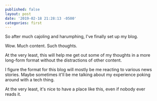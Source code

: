 ```yaml
---
published: false
layout: post
date: '2019-02-18 21:28:13 -0500'
categories: first
---
```

So after much cajoling and harumphing, I've finally set up my blog.

Wow. Much content. Such thoughts.

At the very least, this will help me get out some of my thoughts in a more long-form format without the distractions of other content.

I figure the format for this blog will mostly be me reacting to various news stories. Maybe sometimes it'll be me talking about my experience poking around with a tech thing.

At the very least, it's nice to have a place like this, even if nobody ever reads it.